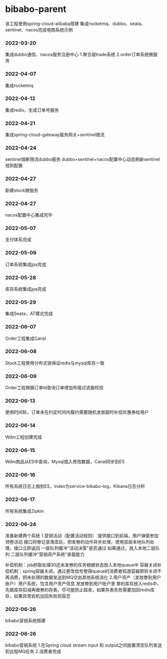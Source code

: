 # bibabo-parent

该工程使用spring-cloud-alibaba搭建
集成rocketmq、dubbo、seata、sentinel、nacos完成电商系统示例

### 2022-03-20
集成dubbo通信、nacos服务注册中心
1.聚合层trade系统
2.order订单系统微服务

### 2022-04-07
集成rocketmq

### 2022-04-12
集成redis，生成订单号服务

### 2022-04-21
集成spring-cloud-gateway服务网关+sentinel限流

### 2022-04-24
sentinel熔断限流dubbo服务
dubbo+sentinel+nacos配置中心动态刷新sentinel规则配置

### 2022-04-27
新建stock微服务

### 2022-04-27
nacos配置中心集成完毕

### 2022-05-07
支付体系完成

### 2022-05-09
订单系统集成jpa完成

### 2022-05-28
库存系统集成jpa完成

### 2022-05-29
集成Seata，AT模式完成

### 2022-06-07
Order工程集成Canal

### 2022-06-08
Stock工程使用分布式锁保证redis与mysql库存一致

### 2022-06-09
Order工程根据订单Id查询订单增加布隆过滤器校验

### 2022-06-13
使用时间轮，订单未在约定时间内履约需要随机发放超时补偿优惠券给用户

### 2022-06-14
Wdm工程创建完成

### 2022-06-15
Wdm商品从ES中查询，Mysql插入修改数据，Canal同步到ES

### 2022-06-16
所有系统日志上报到ES，index为service-bibabo-log，Kibana日志分析

### 2022-06-17
所有系统集成Zipkin

### 2022-06-24
准备新建两个系统
1.营销活动（配置活动规则）
提供接口到前端，用户弹窗参加领卷活动
接口将劵记录落库后，把发劵的动作异步处理，使用双层本地队列处理，接口立即返回
一层队列缓冲"活动决策"是否通过
如果通过，放入本地二层队列
二层队列缓冲"营销资产系统"承载能力

补偿机制：job抓取处理30还未发劵的任务根据状态放入本地queue中
容器关闭补偿机制：spring容器关闭，通过更改信号使得queue的消费者知道容器即将关闭不再消费，把未处理的数据发送到MQ交由其他系统消化
2.用户资产（发放劵到用户账户）用户系统，包含用户资产信息
发放劵到用户账户里
劵的库存放入redis中，先做库存扣减再做劵的存表，尽可能防止超卖，如果存表失败需要加回redis库存，如果异常宕机加回失败则容忍

### 2022-06-26
bibabo营销系统搭建

### 2022-06-26
bibabo营销系统
1.在Spring cloud stream input 和 output之间放置清空队列发送到远程MQ任务
2.消费者完成

